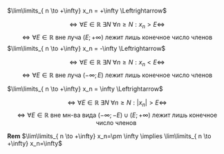 $\lim\limits_{ n \to +\infty} x_n = +\infty \Leftrightarrow$

$$
\Leftrightarrow
\forall E \in \mathbb{R}\ \exists N\ \forall n\geq N: x_{n}>E
\Leftrightarrow
$$
$$
\Leftrightarrow
\forall E\in \mathbb{R} \text{ вне луча } (E;+\infty)\text{ лежит лишь конечное число членов}
$$
$\lim\limits_{ n \to +\infty} x_n = -\infty \Leftrightarrow$

$$
\Leftrightarrow
\forall E \in \mathbb{R}\ \exists N\ \forall n\geq N: x_{n}<E
\Leftrightarrow
$$
$$
\Leftrightarrow
\forall E\in \mathbb{R} \text{ вне луча } (-\infty;E)\text{ лежит лишь конечное число членов}
$$

$\lim\limits_{ n \to +\infty} x_n = \infty \Leftrightarrow$

$$
\Leftrightarrow
\forall E \in \mathbb{R}\ \exists N\ \forall n\geq N: |x_{n}|>E
\Leftrightarrow
$$
$$
\Leftrightarrow
\forall E\in \mathbb{R} \text{ вне мн-ва вида } (-\infty;-E)\cup(E;+\infty)\text{ лежит лишь конечное число членов}
$$

**Rem** $\lim\limits_{ n \to +\infty} x_n=\pm \infty \implies \lim\limits_{ n \to +\infty} x_n=\infty$
